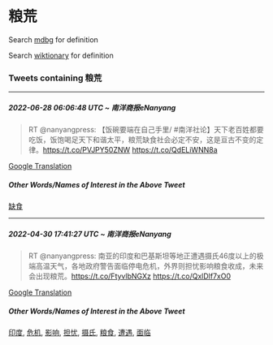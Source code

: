 # 粮荒

Search [mdbg](https://www.mdbg.net/chinese/dictionary?page=worddict&wdrst=0&wdqb=粮荒) for definition

Search [wiktionary](https://en.wiktionary.org/wiki/粮荒) for definition

### Tweets containing 粮荒

___
##### 2022-06-28 06:06:48 UTC ~ 南洋商报eNanyang
> RT @nanyangpress: 【饭碗要端在自己手里/ #南洋社论】天下老百姓都要吃饭，饭饱喝足天下和谐太平，粮荒缺食社会必定不安，这是亘古不变的定律。https://t.co/PVJPY50ZNW https://t.co/QdELiWNN8a

[Google Translation](https://translate.google.com/?hi=en&tab=TT&sl=zh-CN&tl=en&op=translate&text=RT+%40nanyangpress%3A+%E3%80%90%E9%A5%AD%E7%A2%97%E8%A6%81%E7%AB%AF%E5%9C%A8%E8%87%AA%E5%B7%B1%E6%89%8B%E9%87%8C%2F+%23%E5%8D%97%E6%B4%8B%E7%A4%BE%E8%AE%BA%E3%80%91%E5%A4%A9%E4%B8%8B%E8%80%81%E7%99%BE%E5%A7%93%E9%83%BD%E8%A6%81%E5%90%83%E9%A5%AD%EF%BC%8C%E9%A5%AD%E9%A5%B1%E5%96%9D%E8%B6%B3%E5%A4%A9%E4%B8%8B%E5%92%8C%E8%B0%90%E5%A4%AA%E5%B9%B3%EF%BC%8C%E7%B2%AE%E8%8D%92%E7%BC%BA%E9%A3%9F%E7%A4%BE%E4%BC%9A%E5%BF%85%E5%AE%9A%E4%B8%8D%E5%AE%89%EF%BC%8C%E8%BF%99%E6%98%AF%E4%BA%98%E5%8F%A4%E4%B8%8D%E5%8F%98%E7%9A%84%E5%AE%9A%E5%BE%8B%E3%80%82https%3A%2F%2Ft.co%2FPVJPY50ZNW+https%3A%2F%2Ft.co%2FQdELiWNN8a)
##### Other Words/Names of Interest in the Above Tweet
[缺食](缺食.md)
___
##### 2022-04-30 17:41:27 UTC ~ 南洋商报eNanyang
> RT @nanyangpress: 南亚的印度和巴基斯坦等地正遭遇摄氏46度以上的极端高温天气，各地政府警告面临停电危机，外界则担忧影响粮食收成，未来会出现粮荒。https://t.co/FtyvlbNGXz https://t.co/QxlDlf7xO0

[Google Translation](https://translate.google.com/?hi=en&tab=TT&sl=zh-CN&tl=en&op=translate&text=RT+%40nanyangpress%3A+%E5%8D%97%E4%BA%9A%E7%9A%84%E5%8D%B0%E5%BA%A6%E5%92%8C%E5%B7%B4%E5%9F%BA%E6%96%AF%E5%9D%A6%E7%AD%89%E5%9C%B0%E6%AD%A3%E9%81%AD%E9%81%87%E6%91%84%E6%B0%8F46%E5%BA%A6%E4%BB%A5%E4%B8%8A%E7%9A%84%E6%9E%81%E7%AB%AF%E9%AB%98%E6%B8%A9%E5%A4%A9%E6%B0%94%EF%BC%8C%E5%90%84%E5%9C%B0%E6%94%BF%E5%BA%9C%E8%AD%A6%E5%91%8A%E9%9D%A2%E4%B8%B4%E5%81%9C%E7%94%B5%E5%8D%B1%E6%9C%BA%EF%BC%8C%E5%A4%96%E7%95%8C%E5%88%99%E6%8B%85%E5%BF%A7%E5%BD%B1%E5%93%8D%E7%B2%AE%E9%A3%9F%E6%94%B6%E6%88%90%EF%BC%8C%E6%9C%AA%E6%9D%A5%E4%BC%9A%E5%87%BA%E7%8E%B0%E7%B2%AE%E8%8D%92%E3%80%82https%3A%2F%2Ft.co%2FFtyvlbNGXz+https%3A%2F%2Ft.co%2FQxlDlf7xO0)
##### Other Words/Names of Interest in the Above Tweet
[印度](印度.md), [危机](危机.md), [影响](影响.md), [担忧](担忧.md), [摄氏](摄氏.md), [粮食](粮食.md), [遭遇](遭遇.md), [面临](面临.md)
